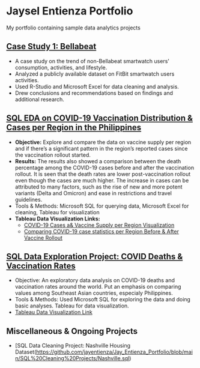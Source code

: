 # Jaysel Entienza Portfolio
 My portfolio containing sample data analytics projects

## [Case Study 1: Bellabeat](https://github.com/jayentienza/Jay_Entienza_Portfolio/tree/main/Bellabeat%20Case%20Study%20Folder)
* A case study on the trend of non-Bellabeat smartwatch users' consumption, activities, and lifestyle. 
* Analyzed a publicly available dataset on FitBit smartwatch users activities.
* Used R-Studio and Microsoft Excel for data cleaning and analysis. 
* Drew conclusions and recommendations based on findings and additional research.

## [SQL EDA on COVID-19 Vaccination Distribution & Cases per Region in the Philippines](https://github.com/jayentienza/Jay_Entienza_Portfolio/blob/main/SQLEDA-PH-REGVAX/PH_REG_COVID_VAXCASE.sql)
* **Objective:** Explore and compare the data on vaccine supply per region and if there’s a significant pattern in the region’s reported cases since the vaccination rollout started.  
* **Results:** The results also showed a comparison between the death percentage among the COVID-19 cases before and after the vaccination rollout. It is seen that the death rates are lower post-vaccination rollout even though the cases are much higher. The increase in cases can be attributed to many factors, such as the rise of  new and more potent variants (Delta and Omicron) and ease in restrictions and travel guidelines. 
* Tools & Methods: Microsoft SQL for querying data, Microsoft Excel for cleaning, Tableau for visualization
* **Tableau Data Visualization Links:** 
     * [COVID-19 Cases a& Vaccine Supply per Region Visualization](https://public.tableau.com/app/profile/jaysel.entienza/viz/FILE1_POSTVAX/Dashboard_VaxCases)
     * [Comparing COVID-19 case statistics per Region Before & After Vaccine Rollout](https://public.tableau.com/views/COVIDPrePostVaccineData/OverallComparison?:language=en-US&:display_count=n&:origin=viz_share_link)
 

## [SQL Data Exploration Project: COVID Deaths & Vaccination Rates](https://github.com/jayentienza/Jay_Entienza_Portfolio/blob/main/SQL%20Data%20Exploration%20-%20COVID/COVID_Death_Vaccination.sql)
* Objective: An exploratory data analysis on COVID-19 deaths and vaccination rates around the world. Put an emphasis on comparing values among Southeast Asian countries, especialy Philippines.
* Tools & Methods: Used Microsoft SQL for exploring the data and doing basic analyses. Tableau for data visualization. 
* [Tableau Data Visualization Link](https://public.tableau.com/views/COVIDDataVisualization_16369081208190/Country_COVID_Deaths?:language=en-US&:display_count=n&:origin=viz_share_link)


## Miscellaneous & Ongoing Projects
* [SQL Data Cleaning Project: Nashville Housing Dataset(https://github.com/jayentienza/Jay_Entienza_Portfolio/blob/main/SQL%20Cleaning%20Projects/Nashville.sql)

